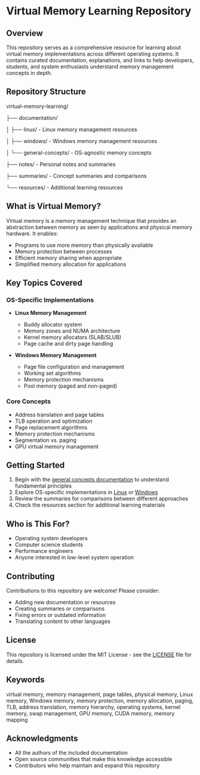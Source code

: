 # Virtual Memory Learning Repository

## Overview

This repository serves as a comprehensive resource for learning about virtual memory implementations across different operating systems. It contains curated documentation, explanations, and links to help developers, students, and system enthusiasts understand memory management concepts in depth.

## Repository Structure

virtual-memory-learning/

├── documentation/

│   ├── linux/              - Linux memory management resources

│   ├── windows/            - Windows memory management resources

│   └── general-concepts/   - OS-agnostic memory concepts

├── notes/                  - Personal notes and summaries

├── summaries/              - Concept summaries and comparisons

└── resources/              - Additional learning resources

## What is Virtual Memory?

Virtual memory is a memory management technique that provides an abstraction between memory as seen by applications and physical memory hardware. It enables:

- Programs to use more memory than physically available
- Memory protection between processes
- Efficient memory sharing when appropriate
- Simplified memory allocation for applications

## Key Topics Covered

### OS-Specific Implementations

- **Linux Memory Management**
  - Buddy allocator system
  - Memory zones and NUMA architecture
  - Kernel memory allocators (SLAB/SLUB)
  - Page cache and dirty page handling

- **Windows Memory Management**
  - Page file configuration and management
  - Working set algorithms
  - Memory protection mechanisms
  - Pool memory (paged and non-paged)

### Core Concepts

- Address translation and page tables
- TLB operation and optimization
- Page replacement algorithms
- Memory protection mechanisms
- Segmentation vs. paging
- GPU virtual memory management

## Getting Started

1. Begin with the [general concepts documentation](./documentation/general-concepts/README.md) to understand fundamental principles
2. Explore OS-specific implementations in [Linux](./documentation/linux/README.md) or [Windows](./documentation/windows/README.md)
3. Review the summaries for comparisons between different approaches
4. Check the resources section for additional learning materials

## Who is This For?

- Operating system developers
- Computer science students
- Performance engineers
- Anyone interested in low-level system operation

## Contributing

Contributions to this repository are welcome! Please consider:

- Adding new documentation or resources
- Creating summaries or comparisons
- Fixing errors or outdated information
- Translating content to other languages

## License

This repository is licensed under the MIT License - see the [LICENSE](LICENSE) file for details.

## Keywords

virtual memory, memory management, page tables, physical memory, Linux memory, Windows memory, memory protection, memory allocation, paging, TLB, address translation, memory hierarchy, operating systems, kernel memory, swap management, GPU memory, CUDA memory, memory mapping

## Acknowledgments

- All the authors of the included documentation
- Open source communities that make this knowledge accessible
- Contributors who help maintain and expand this repository

